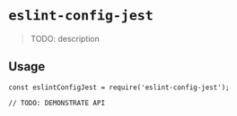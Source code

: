 # `eslint-config-jest`

> TODO: description

## Usage

```
const eslintConfigJest = require('eslint-config-jest');

// TODO: DEMONSTRATE API
```

